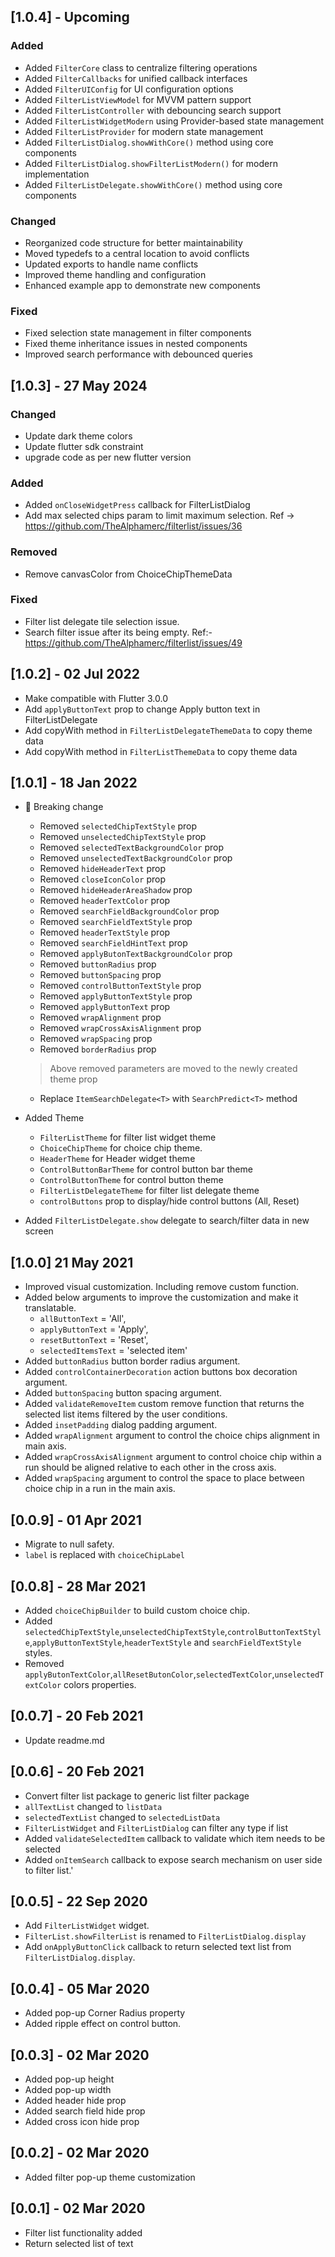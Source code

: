 ## [1.0.4] - Upcoming

### Added
- Added `FilterCore` class to centralize filtering operations
- Added `FilterCallbacks` for unified callback interfaces
- Added `FilterUIConfig` for UI configuration options
- Added `FilterListViewModel` for MVVM pattern support
- Added `FilterListController` with debouncing search support
- Added `FilterListWidgetModern` using Provider-based state management
- Added `FilterListProvider` for modern state management
- Added `FilterListDialog.showWithCore()` method using core components
- Added `FilterListDialog.showFilterListModern()` for modern implementation
- Added `FilterListDelegate.showWithCore()` method using core components

### Changed
- Reorganized code structure for better maintainability
- Moved typedefs to a central location to avoid conflicts
- Updated exports to handle name conflicts
- Improved theme handling and configuration
- Enhanced example app to demonstrate new components

### Fixed
- Fixed selection state management in filter components
- Fixed theme inheritance issues in nested components
- Improved search performance with debounced queries

## [1.0.3] - 27 May 2024

### Changed

- Update dark theme colors
- Update flutter sdk constraint
- upgrade code as per new flutter version

### Added

- Added `onCloseWidgetPress` callback for FilterListDialog
- Add max selected chips param to limit maximum selection. Ref -> https://github.com/TheAlphamerc/filterlist/issues/36

### Removed

- Remove canvasColor from ChoiceChipThemeData

### Fixed

- Filter list delegate tile selection issue.
- Search filter issue after its being empty. Ref:-https://github.com/TheAlphamerc/filterlist/issues/49

## [1.0.2] - 02 Jul 2022

- Make compatible with Flutter 3.0.0
- Add `applyButtonText` prop to change Apply button text in FilterListDelegate
- Add copyWith method in `FilterListDelegateThemeData` to copy theme data
- Add copyWith method in `FilterListThemeData` to copy theme data

## [1.0.1] - 18 Jan 2022

- 🚨 Breaking change

  - Removed `selectedChipTextStyle` prop
  - Removed `unselectedChipTextStyle` prop
  - Removed `selectedTextBackgroundColor` prop
  - Removed `unselectedTextBackgroundColor` prop
  - Removed `hideHeaderText` prop
  - Removed `closeIconColor` prop
  - Removed `hideHeaderAreaShadow` prop
  - Removed `headerTextColor` prop
  - Removed `searchFieldBackgroundColor` prop
  - Removed `searchFieldTextStyle` prop
  - Removed `headerTextStyle` prop
  - Removed `searchFieldHintText` prop
  - Removed `applyButonTextBackgroundColor` prop
  - Removed `buttonRadius` prop
  - Removed `buttonSpacing` prop
  - Removed `controlButtonTextStyle` prop
  - Removed `applyButtonTextStyle` prop
  - Removed `applyButtonText` prop
  - Removed `wrapAlignment` prop
  - Removed `wrapCrossAxisAlignment` prop
  - Removed `wrapSpacing` prop
  - Removed `borderRadius` prop

  > Above removed parameters are moved to the newly created theme prop

  - Replace `ItemSearchDelegate<T>` with `SearchPredict<T>` method

- Added Theme
  - `FilterListTheme` for filter list widget theme
  - `ChoiceChipTheme` for choice chip theme.
  - `HeaderTheme` for Header widget theme
  - `ControlButtonBarTheme` for control button bar theme
  - `ControlButtonTheme` for control button theme
  - `FilterListDelegateTheme` for filter list delegate theme
  - `controlButtons` prop to display/hide control buttons (All, Reset)
- Added `FilterListDelegate.show` delegate to search/filter data in new screen

## [1.0.0] 21 May 2021

- Improved visual customization. Including remove custom function.
- Added below arguments to improve the customization and make it translatable.
  - `allButtonText` = 'All',
  - `applyButtonText` = 'Apply',
  - `resetButtonText` = 'Reset',
  - `selectedItemsText` = 'selected item'
- Added `buttonRadius` button border radius argument.
- Added `controlContainerDecoration` action buttons box decoration argument.
- Added `buttonSpacing` button spacing argument.
- Added `validateRemoveItem` custom remove function that returns the selected list items filtered by the user conditions.
- Added `insetPadding` dialog padding argument.
- Added `wrapAlignment` argument to control the choice chips alignment in main axis.
- Added `wrapCrossAxisAlignment` argument to control choice chip within a run should be aligned relative to each other in the cross axis.
- Added `wrapSpacing` argument to control the space to place between choice chip in a run in the main axis.

## [0.0.9] - 01 Apr 2021

- Migrate to null safety.
- `label` is replaced with `choiceChipLabel`

## [0.0.8] - 28 Mar 2021

- Added `choiceChipBuilder` to build custom choice chip.
- Added `selectedChipTextStyle`,`unselectedChipTextStyle`,`controlButtonTextStyle`,`applyButtonTextStyle`,`headerTextStyle` and `searchFieldTextStyle` styles.
- Removed `applyButonTextColor`,`allResetButonColor`,`selectedTextColor`,`unselectedTextColor` colors properties.

## [0.0.7] - 20 Feb 2021

- Update readme.md

## [0.0.6] - 20 Feb 2021

- Convert filter list package to generic list filter package
- `allTextList` changed to `listData`
- `selectedTextList` changed to `selectedListData`
- `FilterListWidget` and `FilterListDialog` can filter any type if list
- Added `validateSelectedItem` callback to validate which item needs to be selected
- Added `onItemSearch` callback to expose search mechanism on user side to filter list.'

## [0.0.5] - 22 Sep 2020

- Add `FilterListWidget` widget.
- `FilterList.showFilterList` is renamed to `FilterListDialog.display`
- Add `onApplyButtonClick` callback to return selected text list from `FilterListDialog.display`.

## [0.0.4] - 05 Mar 2020

- Added pop-up Corner Radius property
- Added ripple effect on control button.

## [0.0.3] - 02 Mar 2020

- Added pop-up height
- Added pop-up width
- Added header hide prop
- Added search field hide prop
- Added cross icon hide prop

## [0.0.2] - 02 Mar 2020

- Added filter pop-up theme customization

## [0.0.1] - 02 Mar 2020

- Filter list functionality added
- Return selected list of text
